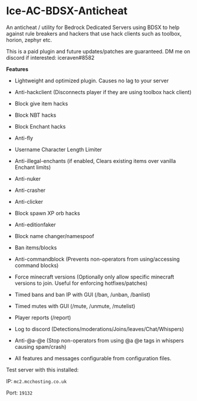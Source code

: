 # Ice-AC-BDSX-Anticheat
An anticheat / utility for Bedrock Dedicated Servers using BDSX to help against rule breakers and hackers that use hack clients such as toolbox, horion, zephyr etc. 

This is a paid plugin and future updates/patches are guaranteed. DM me on discord if interested: iceraven#8582

**Features**
- Lightweight and optimized plugin. Causes no lag to your server

- Anti-hackclient (Disconnects player if they are using toolbox hack client)

- Block give item hacks

- Block NBT hacks

- Block Enchant hacks

- Anti-fly

- Username Character Length Limiter 

- Anti-illegal-enchants (if enabled, Clears existing items over vanilla Enchant limits)

- Anti-nuker

- Anti-crasher

- Anti-clicker

- Block spawn XP orb hacks

- Anti-editionfaker

- Block name changer/namespoof

- Ban items/blocks

- Anti-commandblock (Prevents non-operators from using/accessing command blocks)

- Force minecraft versions (Optionally only allow specific minecraft versions to join. Useful for enforcing hotfixes/patches)

- Timed bans and ban IP with GUI (/ban, /unban, /banlist)

- Timed mutes with GUI (/mute, /unmute, /mutelist)

- Player reports (/report)

- Log to discord (Detections/moderations/Joins/leaves/Chat/Whispers)

- Anti-@a-@e (Stop non-operators from using @a @e tags in whispers causing spam/crash)

- All features and messages configurable from configuration files. 

Test server with this installed:

IP: `mc2.mcchosting.co.uk`

Port: `19132`
